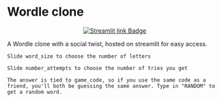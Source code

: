 # Wordle clone

<p align="center">
<a href="https://share.streamlit.io/johnathanfernandes/wordleclone">
<img src="https://img.shields.io/badge/Streamlit-Click to play!-red?style=for-the-badge&logo=streamlit" alt="Streamlit link Badge">
</a>
</p>

A Wordle clone with a social twist, hosted on streamlit for easy access.

    Slide word_size to choose the number of letters

    Slide number_attempts to choose the number of tries you get

    The answer is tied to game_code, so if you use the same code as a friend, you'll both be guessing the same answer. Type in "RANDOM" to get a random word.

